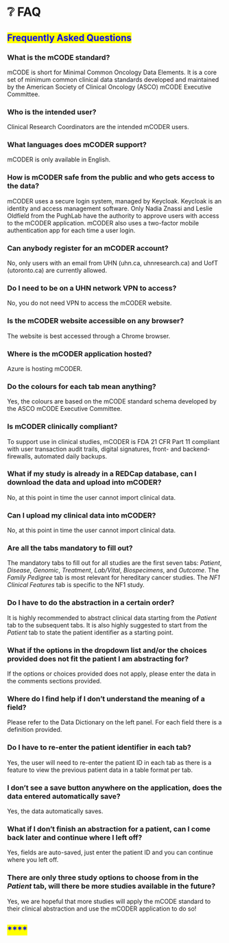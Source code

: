 # ❔ FAQ

## <mark style="color:blue;">Frequently Asked Questions</mark>

### What is the mCODE standard?

mCODE is short for Minimal Common Oncology Data Elements. It is a core set of minimum common clinical data standards developed and maintained by the American Society of Clinical Oncology (ASCO) mCODE Executive Committee.

### Who is the intended user?

Clinical Research Coordinators are the intended mCODER users.

### What languages does mCODER support?

mCODER is only available in English.

### How is mCODER safe from the public and who gets access to the data?

mCODER uses a secure login system, managed by Keycloak. Keycloak is an identity and access management software. Only Nadia Znassi and Leslie Oldfield from the PughLab have the authority to approve users with access to the mCODER application. mCODER also uses a two-factor mobile authentication app for each time a user login.

### Can anybody register for an mCODER account?

No, only users with an email from UHN (uhn.ca, uhnresearch.ca) and UofT (utoronto.ca) are currently allowed.&#x20;

### Do I need to be on a UHN network VPN to access?

No, you do not need VPN to access the mCODER website.

### Is the mCODER website accessible on any browser?

The website is best accessed through a Chrome browser.

### Where is the mCODER application hosted?

Azure is hosting mCODER.

### Do the colours for each tab mean anything?

Yes, the colours are based on the mCODE standard schema developed by the ASCO mCODE Executive Committee.

### Is mCODER clinically compliant?

To support use in clinical studies, mCODER is FDA 21 CFR Part 11 compliant with user transaction audit trails, digital signatures, front- and backend-firewalls, automated daily backups.

### What if my study is already in a REDCap database, can I download the data and upload into mCODER?

No, at this point in time the user cannot import clinical data.

### Can I upload my clinical data into mCODER?

No, at this point in time the user cannot import clinical data.

### Are all the tabs mandatory to fill out?

The mandatory tabs to fill out for all studies are the first seven tabs: _Patient_, _Disease_, _Genomic_, _Treatment_, _Lab/Vital_, _Biospecimens_, and _Outcome_. The _Family Pedigree_ tab is most relevant for hereditary cancer studies. The _NF1 Clinical Features_ tab is specific to the NF1 study.

### Do I have to do the abstraction in a certain order?

It is highly recommended to abstract clinical data starting from the _Patient_ tab to the subsequent tabs. It is also highly suggested to start from the _Patient_ tab to state the patient identifier as a starting point.

### What if the options in the dropdown list and/or the choices provided does not fit the patient I am abstracting for?

If the options or choices provided does not apply, please enter the data in the comments sections provided.

### Where do I find help if I don’t understand the meaning of a field?

Please refer to the Data Dictionary on the left panel. For each field there is a definition provided.&#x20;

### Do I have to re-enter the patient identifier in each tab?

Yes, the user will need to re-enter the patient ID in each tab as there is a feature to view the previous patient data in a table format per tab.

### I don’t see a save button anywhere on the application, does the data entered automatically save?

Yes, the data automatically saves.

### What if I don’t finish an abstraction for a patient, can I come back later and continue where I left off?

Yes, fields are auto-saved, just enter the patient ID and you can continue where you left off.

### There are only three study options to choose from in the _Patient_ tab, will there be more studies available in the future?

Yes, we are hopeful that more studies will apply the mCODE standard to their clinical abstraction and use the mCODER application to do so!

## <mark style="color:blue;">****</mark>
